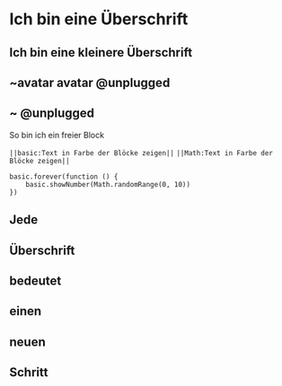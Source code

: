 # Ich bin eine Überschrift

## Ich bin eine kleinere Überschrift
## ~avatar avatar @unplugged

## ~ @unplugged 
So bin ich ein freier Block

``||basic:Text in Farbe der Blöcke zeigen||``
``||Math:Text in Farbe der Blöcke zeigen||``


```blocks
basic.forever(function () {
    basic.showNumber(Math.randomRange(0, 10))
})

```

## Jede
## Überschrift
## bedeutet
## einen
## neuen
## Schritt